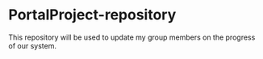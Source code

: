 # PortalProject-repository
 This repository will be used to update my group members on the progress of our system.
